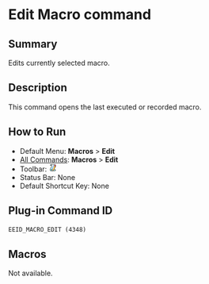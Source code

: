 # Edit Macro command

## Summary

Edits currently selected macro.

## Description

This command opens the last executed or recorded macro.

## How to Run

- Default Menu: **Macros** \> **Edit**
- [All Commands](../tools/all_commands): **Macros**
\> **Edit**
- Toolbar: ![](../../images/macroedit.gif)
- Status Bar: None
- Default Shortcut Key: None

## Plug-in Command ID

```
EEID_MACRO_EDIT (4348)
```

## Macros

Not available.
